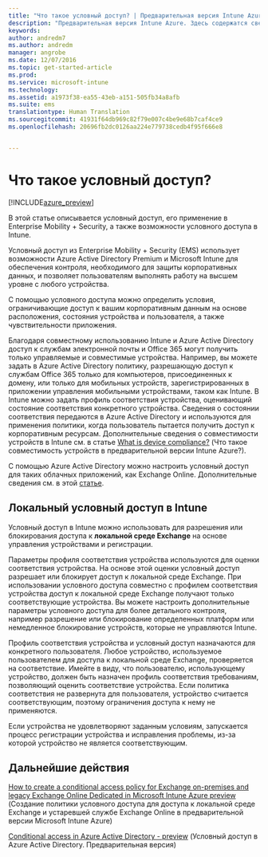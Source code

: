 ```yaml
---
title: "Что такое условный доступ? | Предварительная версия Intune Azure | Документация Майкрософт"
description: "Предварительная версия Intune Azure. Здесь содержатся сведения о том, как определить условия, которым должны отвечать пользователи и устройства для доступа к корпоративным ресурсам в предварительной версии Microsoft Intune Azure."
keywords: 
author: andredm7
ms.author: andredm
manager: angrobe
ms.date: 12/07/2016
ms.topic: get-started-article
ms.prod: 
ms.service: microsoft-intune
ms.technology: 
ms.assetid: a1973f38-ea55-43eb-a151-505fb34a8afb
ms.suite: ems
translationtype: Human Translation
ms.sourcegitcommit: 41931f64db969c82f79e007c4be9e68b7caf4ce9
ms.openlocfilehash: 20696fb2dc0126aa224e779738cedb4f95f666e8


---
```


# <a name="what-is-conditional-access"></a>Что такое условный доступ?


[!INCLUDE[azure_preview](../includes/azure_preview.md)]


В этой статье описывается условный доступ, его применение в Enterprise Mobility + Security, а также возможности условного доступа в Intune.

Условный доступ из Enterprise Mobility + Security (EMS) использует возможности Azure Active Directory Premium и Microsoft Intune для обеспечения контроля, необходимого для защиты корпоративных данных, и позволяет пользователям выполнять работу на высшем уровне с любого устройства.

С помощью условного доступа можно определить условия, ограничивающие доступ к вашим корпоративным данным на основе расположения, состояния устройства и пользователя, а также чувствительности приложения.

Благодаря совместному использованию Intune и Azure Active Directory доступ к службам электронной почты и Office 365 могут получить только управляемые и совместимые устройства. Например, вы можете задать в Azure Active Directory политику, разрешающую доступ к службам Office 365 только для компьютеров, присоединенных к домену, или только для мобильных устройств, зарегистрированных в приложении управления мобильными устройствами, таком как Intune. В Intune можно задать профиль соответствия устройства, оценивающий состояние соответствия конкретного устройства. Сведения о состоянии соответствия передаются в Azure Active Directory и используются для применения политики, когда пользователь пытается получить доступ к корпоративным ресурсам. Дополнительные сведения о совместимости устройств в Intune см. в статье [What is device compliance?](/intune-azure/set-device-compliance/what-is-device-compliance) (Что такое совместимость устройств в предварительной версии Intune Azure?).

С помощью Azure Active Directory можно настроить условный доступ для таких облачных приложений, как Exchange Online. Дополнительные сведения см. в этой [статье](https://docs.microsoft.com/en-us/azure/active-directory/active-directory-conditional-access-azure-portal).

## <a name="on-premises-conditional-access-in-intune"></a>Локальный условный доступ в Intune

Условный доступ в Intune можно использовать для разрешения или блокирования доступа к **локальной среде Exchange** на основе управления устройствами и регистрации.

Параметры профиля соответствия устройства используются для оценки соответствия устройства. На основе этой оценки условный доступ разрешает или блокирует доступ к локальной среде Exchange. При использовании условного доступа совместно с профилем соответствия устройства доступ к локальной среде Exchange получают только соответствующие устройства. Вы можете настроить дополнительные параметры условного доступа для более детального контроля, например разрешение или блокирование определенных платформ или немедленное блокирование устройств, которые не управляются Intune.

Профиль соответствия устройства и условный доступ назначаются для конкретного пользователя. Любое устройство, используемое пользователем для доступа к локальной среде Exchange, проверяется на соответствие. Имейте в виду, что пользователю, использующему устройство, должен быть назначен профиль соответствия требованиям, позволяющий оценить соответствие устройства. Если политика соответствия не развернута для пользователя, устройство считается соответствующим, поэтому ограничения доступа к нему не применяются.

Если устройства не удовлетворяют заданным условиям, запускается процесс регистрации устройства и исправления проблемы, из-за которой устройство не является соответствующим.

## <a name="next-steps"></a>Дальнейшие действия

[How to create a conditional access policy for Exchange on-premises and legacy Exchange Online Dedicated in Microsoft Intune Azure preview](create-conditional-access-policy-for-exchange-on-premises.md) (Создание политики условного доступа для доступа к локальной среде Exchange и устаревшей службе Exchange Online в предварительной версии Microsoft Intune Azure)

[Conditional access in Azure Active Directory - preview](https://docs.microsoft.com/en-us/azure/active-directory/active-directory-conditional-access-azure-portal) (Условный доступ в Azure Active Directory. Предварительная версия)



<!--HONumber=Feb17_HO1-->


